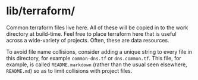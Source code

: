# lib/terraform/

Common terraform files live here. All of these will be copied in to the work
directory at build-time. Feel free to place terraform here that is useful across
a wide-variety of projects. Often, these are data resources.

To avoid file name collisions, consider adding a unique string to every file in
this directory, for example `common-dns.tf` or `dns.common.tf`. This file,
for example, is called `README.markdown` (rather than the usual seen elsewhere,
`README.md`) so as to limit collisions with project files.
